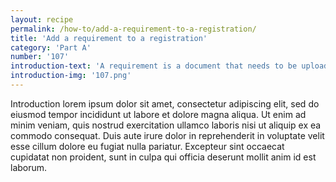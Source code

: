 ```yaml
---
layout: recipe
permalink: /how-to/add-a-requirement-to-a-registration/
title: 'Add a requirement to a registration'
category: 'Part A'
number: '107'
introduction-text: 'A requirement is a document that needs to be uploaded with the registrations file. Very often this document needs to be shown at the Front Desk to withdraw the certificate(s). The requirement is triggered by it determinant(s) and appear in the guide only when the registration to which it is linked is checked by the user.<br>Here we will see how to add a requirement to a registration so the user must upload it in the "Documents" page, bring the original copy of the requirement to the Front Desk for withdrawal and set it eventual determinants.'
introduction-img: '107.png'
---
```


Introduction lorem ipsum dolor sit amet, consectetur adipiscing elit, sed do eiusmod tempor incididunt ut labore et dolore magna aliqua. Ut enim ad minim veniam, quis nostrud exercitation ullamco laboris nisi ut aliquip ex ea commodo consequat. Duis aute irure dolor in reprehenderit in voluptate velit esse cillum dolore eu fugiat nulla pariatur. Excepteur sint occaecat cupidatat non proident, sunt in culpa qui officia deserunt mollit anim id est laborum.

